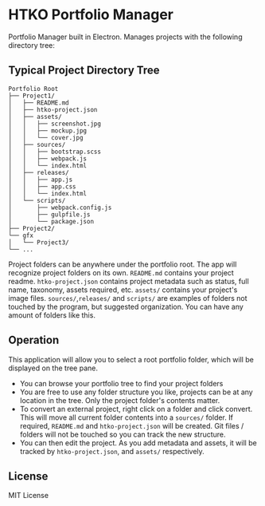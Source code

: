 # HTKO Portfolio Manager

Portfolio Manager built in Electron. Manages projects with the following directory tree:

## Typical Project Directory Tree

```
Portfolio Root
├── Project1/
│   ├── README.md
│   ├── htko-project.json
│   ├── assets/
│   │   ├── screenshot.jpg
│   │   ├── mockup.jpg
│   │   └── cover.jpg
│   ├── sources/
│   │   ├── bootstrap.scss
│   │   ├── webpack.js
│   │   └── index.html
│   ├── releases/
│   │   ├── app.js
│   │   ├── app.css
│   │   └── index.html
│   └── scripts/
│       ├── webpack.config.js
│       ├── gulpfile.js
│       └── package.json
├── Project2/
└── gfx
│   └── Project3/
└── ...
```

Project folders can be anywhere under the portfolio root. The app will recognize project folders on its own.
`README.md` contains your project readme.
`htko-project.json` contains project metadata such as status, full name, taxonomy, assets required, etc.
`assets/` contains your project's image files.
`sources/`,`releases/` and `scripts/` are examples of folders not touched by the program, but suggested organization. You can have any amount of folders like this.

## Operation

This application will allow you to select a root portfolio folder, which will be displayed on the tree pane.
* You can browse your portfolio tree to find your project folders
* You are free to use any folder structure you like, projects can be at any location in the tree. Only the project folder's contents matter.
* To convert an external project, right click on a folder and click convert. This will move all current folder contents into a `sources/` folder. If required, `README.md` and `htko-project.json` will be created. Git files / folders will not be touched so you can track the new structure.
* You can then edit the project. As you add metadata and assets, it will be tracked by `htko-project.json`, and `assets/` respectively.

## License

MIT License
